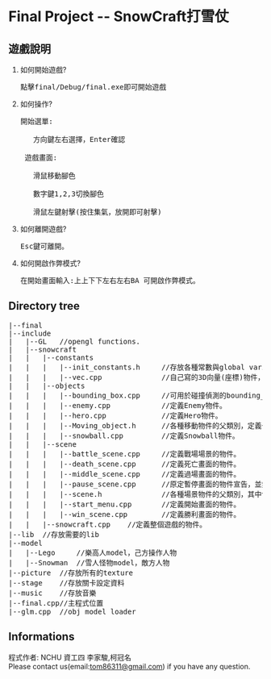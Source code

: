 # Final Project -- SnowCraft打雪仗
## 遊戲說明 
1. 如何開始遊戲?</br> 
    <pre>點擊final/Debug/final.exe即可開始遊戲</pre>
2. 如何操作? </br>
    <pre>開始選單:
    
      方向鍵左右選擇，Enter確認
      
    遊戲畫面:
    
      滑鼠移動腳色
      
      數字鍵1,2,3切換腳色
      
      滑鼠左鍵射擊(按住集氣，放開即可射擊)</pre> 
3. 如何離開遊戲? 
    <pre>Esc鍵可離開。</pre>
4. 如何開啟作弊模式? 
	  <pre>在開始畫面輸入:上上下下左右左右BA 可開啟作弊模式。</pre> 
## Directory tree
<pre>
|--final
|--include
|	|--GL	//opengl functions.
|	|--snowcraft
|	|	|--constants
|	|	|	|--init_constants.h		//存放各種常數與global variables，並include所有需要的headers，load model與建立Display list的function也在這裡。
|	|	|	|--vec.cpp				//自己寫的3D向量(座標)物件，可進行向量的加、減、dot與cross運算。
|	|	|--objects
|	|	|	|--bounding_box.cpp		//可用於碰撞偵測的bounding_box，這程式沒用到。
|	|	|	|--enemy.cpp			//定義Enemy物件。
|	|	|	|--hero.cpp				//定義Hero物件。
|	|	|	|--Moving_object.h		//各種移動物件的父類別，定義一個三維空間可移動的物件。
|	|	|	|--snowball.cpp			//定義Snowball物件。
|	|	|--scene
|	|	|	|--battle_scene.cpp		//定義戰場場景的物件。
|	|	|	|--death_scene.cpp		//定義死亡畫面的物件。
|	|	|	|--middle_scene.cpp		//定義過場畫面的物件。
|	|	|	|--pause_scene.cpp		//原定暫停畫面的物件宣告，並無實作。
|	|	|	|--scene.h				//各種場景物件的父類別，其中包含了滑鼠位置to3D座標的function，以及讀取texture的function。
|	|	|	|--start_menu.cpp		//定義開始畫面的物件。
|	|	|	|--win_scene.cpp		//定義勝利畫面的物件。
|	|	|--snowcraft.cpp	//定義整個遊戲的物件。
|--lib	//存放需要的lib
|--model
|   |--Lego		//樂高人model，己方操作人物
|   |--Snowman	//雪人怪物model，敵方人物
|--picture	//存放所有的texture
|--stage	//存放關卡設定資料
|--music	//存放音樂
|--final.cpp//主程式位置
|--glm.cpp	//obj model loader
</pre> 
## Informations
程式作者: NCHU 資工四 李家駿,柯冠名 </br>
Please contact us(email:tom86311@gmail.com) if you have any question. </br>
